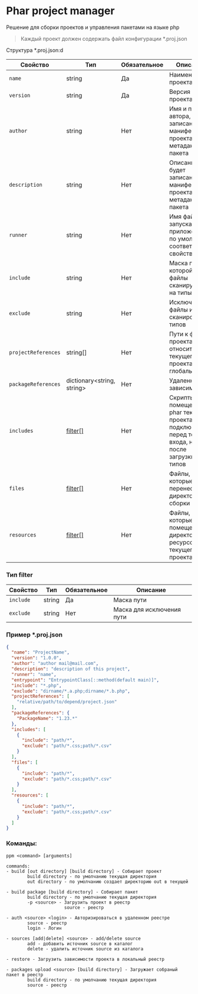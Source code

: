 # Phar project manager
Решение для сборки проектов и управления пакетами на языке php

> Каждый проект должен содержать файл конфигурации *.proj.json
 
Структура *.proj.json:d

| Свойство            | Тип                        | Обязательное | Описание                                                                                                |
|---------------------|----------------------------|--------------|---------------------------------------------------------------------------------------------------------|
| `name`              | string                     | Да           | Наименование проекта                                                                                    |
| `version`           | string                     | Да           | Версия проекта                                                                                          |
| `author`            | string                     | Нет          | Имя и почта автора, будут записаны в манифест проекта или в метаданные пакета                           |
| `description`       | string                     | Нет          | Описание, будет записано в манифест проекта или в метаданные пакета                                     |
| `runner`            | string                     | Нет          | Имя файла запуска приложения, по умолчанию соответствует свойству `name`                                |
| `include`           | string                     | Нет          | Маска по которой файлы сканируются на типы                                                              |
| `exclude`           | string                     | Нет          | Исключает файлы из сканирования типов                                                                   |
| `projectReferences` | string[]                   | Нет          | Пути к файлу проекта относительно текущего проекта либо глобальный                                      |
| `packageReferences` | dictionary<string, string> | Нет          | Удаленные зависимости                                                                                   |
| `includes`          | [filter[]](#тип-filter)    | Нет          | Скрипты будут помещены в phar текущего проекта и подключены перед точкой входа, но после загрузки типов |
| `files`             | [filter[]](#тип-filter)    | Нет          | Файлы, которые будут перенесены в директорию сборки                                                     |
| `resources`         | [filter[]](#тип-filter)    | Нет          | Файлы, которые будут помещены в директорию ресурсов phar текущего проекта                               |

### Тип filter
| Свойство  | Тип    | Обязательное | Описание                  |
|-----------|--------|--------------|---------------------------|
| `include` | string | Да           | Маска пути                |
| `exclude` | string | Нет          | Маска для исключения пути |

### Пример *.proj.json
```json
{
  "name": "ProjectName",
  "version": "1.0.0",
  "author": "author mail@mail.com",
  "description": "description of this project",
  "runner": "name",
  "entrypoint": "EntrypointClass[::method(default main)]",
  "include": "*.php",
  "exclude": "dirname/*.a.php;dirname/*.b.php",
  "projectReferences": [
    "relative/path/to/depend/project.json"
  ],
  "packageReferences": {
    "PackageName": "1.23.*"
  },
  "includes": [
    {
      "include": "path/*",
      "exclude": "path/*.css;path/*.csv"
    }
  ],
  "files": [
    {
      "include": "path/*",
      "exclude": "path/*.css;path/*.csv"
    }
  ],
  "resources": [
    {
      "include": "path/*",
      "exclude": "path/*.css;path/*.csv"
    }
  ]
}
```

### Команды:
```
ppm <command> [arguments]

commands:
- build [out directory] [build directory] - Собирает проект
        build directory - по умолчанию текущая директория
        out directory - по умолчанию создает директорию out в текущей
        
- build package [build directory] - Собирает пакет
        build directory - по умолчанию текущая директория
        -p <source> - Загрузить проект в реестр
                      source - реестр
        
- auth <source> <login> - Авторизироваться в удаленном реестре
        source - реестр
        login - Логин
        
- sources [add|delete] <source> - add/delete source
        add - добавить источник source в каталог
        delete - удалить источник source из каталога
        
- restore - Загрузить зависимости проекта в локальный реестр

- packages upload <source> [build directory] - Загружает собраный пакет в реестр
        build directory - по умолчанию текущая директория
        source - реестр
```